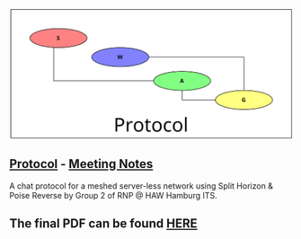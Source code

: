 ![Logo](./protocol/images/logo.png)

## [Protocol](./protocol) - [Meeting Notes](./meetings)

A chat protocol for a meshed server-less network using Split Horizon & Poise Reverse by Group 2 of RNP @ HAW Hamburg ITS.

## The final PDF can be found [HERE](https://github.com/HAW-RN/protocol/releases)
